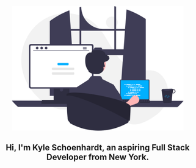<div id="header" align="center">
    <img src="images/programmer.svg" width="450px">
    <h2>Hi, I'm Kyle Schoenhardt, an aspiring Full Stack Developer from New York.</h2>
</div>



